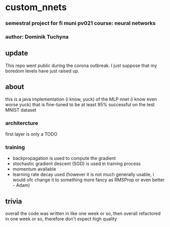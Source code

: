 # custom_nnets
### semestral project for fi muni pv021 course: neural networks
### author: Dominik Tuchyna

## update
This repo went public during the corona outbreak. I just suppose that my boredom levels have just raised up.

## about
this is a java implementation (i know, yuck) of the MLP nnet (i know even worse yuck) that is fine-tuned to be at least 95% successful on the test MNIST dataset

### architercture
first layer is only a TODO

### training
- backpropagation is used to compute the gradient
- stochastic gradient descent (SGD) is used in training process
- momentum available
- learning rate decay used (however it is not much generally usable, i would ofc change it to something more fancy as RMSProp or even better - Adam)



## trivia
overall the code was written in like one week or so, then overall refactored in one week or so, therefore don't expect high quality

